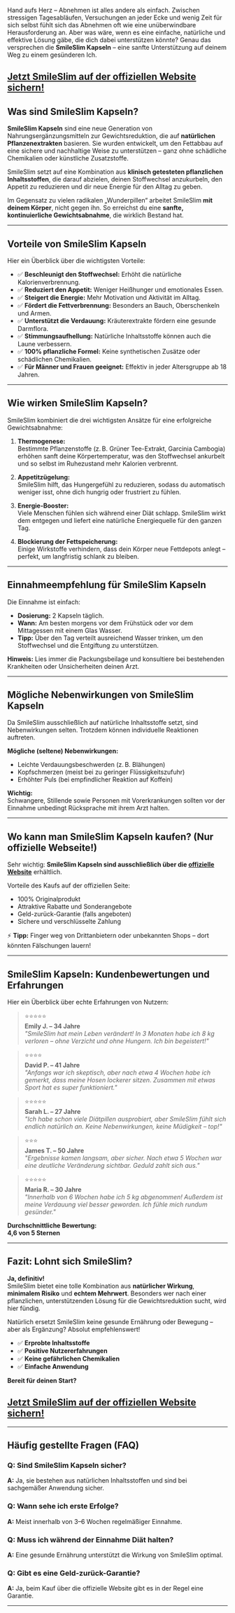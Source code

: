 
Hand aufs Herz – Abnehmen ist alles andere als einfach. Zwischen stressigen Tagesabläufen, Versuchungen an jeder Ecke und wenig Zeit für sich selbst fühlt sich das Abnehmen oft wie eine unüberwindbare Herausforderung an. Aber was wäre, wenn es eine einfache, natürliche und effektive Lösung gäbe, die dich dabei unterstützen könnte? Genau das versprechen die **SmileSlim Kapseln** – eine sanfte Unterstützung auf deinem Weg zu einem gesünderen Ich.

## [Jetzt SmileSlim auf der offiziellen Website sichern!](http://atozsupplement.com/smileslim-erfahrungen/)

## Was sind SmileSlim Kapseln?

**SmileSlim Kapseln** sind eine neue Generation von Nahrungsergänzungsmitteln zur Gewichtsreduktion, die auf **natürlichen Pflanzenextrakten** basieren. Sie wurden entwickelt, um den Fettabbau auf eine sichere und nachhaltige Weise zu unterstützen – ganz ohne schädliche Chemikalien oder künstliche Zusatzstoffe.

SmileSlim setzt auf eine Kombination aus **klinisch getesteten pflanzlichen Inhaltsstoffen**, die darauf abzielen, deinen Stoffwechsel anzukurbeln, den Appetit zu reduzieren und dir neue Energie für den Alltag zu geben.

Im Gegensatz zu vielen radikalen „Wunderpillen“ arbeitet SmileSlim **mit deinem Körper**, nicht gegen ihn. So erreichst du eine **sanfte, kontinuierliche Gewichtsabnahme**, die wirklich Bestand hat.

---

## Vorteile von SmileSlim Kapseln

Hier ein Überblick über die wichtigsten Vorteile:

- ✅ **Beschleunigt den Stoffwechsel:** Erhöht die natürliche Kalorienverbrennung.
- ✅ **Reduziert den Appetit:** Weniger Heißhunger und emotionales Essen.
- ✅ **Steigert die Energie:** Mehr Motivation und Aktivität im Alltag.
- ✅ **Fördert die Fettverbrennung:** Besonders an Bauch, Oberschenkeln und Armen.
- ✅ **Unterstützt die Verdauung:** Kräuterextrakte fördern eine gesunde Darmflora.
- ✅ **Stimmungsaufhellung:** Natürliche Inhaltsstoffe können auch die Laune verbessern.
- ✅ **100% pflanzliche Formel:** Keine synthetischen Zusätze oder schädlichen Chemikalien.
- ✅ **Für Männer und Frauen geeignet:** Effektiv in jeder Altersgruppe ab 18 Jahren.

---

## Wie wirken SmileSlim Kapseln?

SmileSlim kombiniert die drei wichtigsten Ansätze für eine erfolgreiche Gewichtsabnahme:

1. **Thermogenese:**  
   Bestimmte Pflanzenstoffe (z. B. Grüner Tee-Extrakt, Garcinia Cambogia) erhöhen sanft deine Körpertemperatur, was den Stoffwechsel ankurbelt und so selbst im Ruhezustand mehr Kalorien verbrennt.

2. **Appetitzügelung:**  
   SmileSlim hilft, das Hungergefühl zu reduzieren, sodass du automatisch weniger isst, ohne dich hungrig oder frustriert zu fühlen.

3. **Energie-Booster:**  
   Viele Menschen fühlen sich während einer Diät schlapp. SmileSlim wirkt dem entgegen und liefert eine natürliche Energiequelle für den ganzen Tag.

4. **Blockierung der Fettspeicherung:**  
   Einige Wirkstoffe verhindern, dass dein Körper neue Fettdepots anlegt – perfekt, um langfristig schlank zu bleiben.

---

## Einnahmeempfehlung für SmileSlim Kapseln

Die Einnahme ist einfach:

- **Dosierung:** 2 Kapseln täglich.
- **Wann:** Am besten morgens vor dem Frühstück oder vor dem Mittagessen mit einem Glas Wasser.
- **Tipp:** Über den Tag verteilt ausreichend Wasser trinken, um den Stoffwechsel und die Entgiftung zu unterstützen.

**Hinweis:** Lies immer die Packungsbeilage und konsultiere bei bestehenden Krankheiten oder Unsicherheiten deinen Arzt.

---

## Mögliche Nebenwirkungen von SmileSlim Kapseln

Da SmileSlim ausschließlich auf natürliche Inhaltsstoffe setzt, sind Nebenwirkungen selten. Trotzdem können individuelle Reaktionen auftreten.

**Mögliche (seltene) Nebenwirkungen:**
- Leichte Verdauungsbeschwerden (z. B. Blähungen)
- Kopfschmerzen (meist bei zu geringer Flüssigkeitszufuhr)
- Erhöhter Puls (bei empfindlicher Reaktion auf Koffein)

**Wichtig:**  
Schwangere, Stillende sowie Personen mit Vorerkrankungen sollten vor der Einnahme unbedingt Rücksprache mit ihrem Arzt halten.

---

## Wo kann man SmileSlim Kapseln kaufen? (Nur offizielle Webseite!)

Sehr wichtig: **SmileSlim Kapseln sind ausschließlich über die [offizielle Website](#)** erhältlich.

Vorteile des Kaufs auf der offiziellen Seite:

- 100% Originalprodukt
- Attraktive Rabatte und Sonderangebote
- Geld-zurück-Garantie (falls angeboten)
- Sichere und verschlüsselte Zahlung

⚡ **Tipp:** Finger weg von Drittanbietern oder unbekannten Shops – dort könnten Fälschungen lauern!

---

## SmileSlim Kapseln: Kundenbewertungen und Erfahrungen

Hier ein Überblick über echte Erfahrungen von Nutzern:

> ⭐️⭐️⭐️⭐️⭐️  
> **Emily J. – 34 Jahre**  
> _"SmileSlim hat mein Leben verändert! In 3 Monaten habe ich 8 kg verloren – ohne Verzicht und ohne Hungern. Ich bin begeistert!"_

> ⭐️⭐️⭐️⭐️  
> **David P. – 41 Jahre**  
> _"Anfangs war ich skeptisch, aber nach etwa 4 Wochen habe ich gemerkt, dass meine Hosen lockerer sitzen. Zusammen mit etwas Sport hat es super funktioniert."_

> ⭐️⭐️⭐️⭐️⭐️  
> **Sarah L. – 27 Jahre**  
> _"Ich habe schon viele Diätpillen ausprobiert, aber SmileSlim fühlt sich endlich natürlich an. Keine Nebenwirkungen, keine Müdigkeit – top!"_

> ⭐️⭐️⭐️  
> **James T. – 50 Jahre**  
> _"Ergebnisse kamen langsam, aber sicher. Nach etwa 5 Wochen war eine deutliche Veränderung sichtbar. Geduld zahlt sich aus."_

> ⭐️⭐️⭐️⭐️⭐️  
> **Maria R. – 30 Jahre**  
> _"Innerhalb von 6 Wochen habe ich 5 kg abgenommen! Außerdem ist meine Verdauung viel besser geworden. Ich fühle mich rundum gesünder."_

**Durchschnittliche Bewertung:**  
**4,6 von 5 Sternen**

---

## Fazit: Lohnt sich SmileSlim?

**Ja, definitiv!**  
SmileSlim bietet eine tolle Kombination aus **natürlicher Wirkung**, **minimalem Risiko** und **echtem Mehrwert**. Besonders wer nach einer pflanzlichen, unterstützenden Lösung für die Gewichtsreduktion sucht, wird hier fündig.

Natürlich ersetzt SmileSlim keine gesunde Ernährung oder Bewegung – aber als Ergänzung? Absolut empfehlenswert!

- ✅ **Erprobte Inhaltsstoffe**
- ✅ **Positive Nutzererfahrungen**
- ✅ **Keine gefährlichen Chemikalien**
- ✅ **Einfache Anwendung**

**Bereit für deinen Start?**  

## [Jetzt SmileSlim auf der offiziellen Website sichern!](http://atozsupplement.com/smileslim-erfahrungen/)
---

## Häufig gestellte Fragen (FAQ)

### Q: Sind SmileSlim Kapseln sicher?
**A:** Ja, sie bestehen aus natürlichen Inhaltsstoffen und sind bei sachgemäßer Anwendung sicher.

### Q: Wann sehe ich erste Erfolge?
**A:** Meist innerhalb von 3–6 Wochen regelmäßiger Einnahme.

### Q: Muss ich während der Einnahme Diät halten?
**A:** Eine gesunde Ernährung unterstützt die Wirkung von SmileSlim optimal.

### Q: Gibt es eine Geld-zurück-Garantie?
**A:** Ja, beim Kauf über die offizielle Website gibt es in der Regel eine Garantie.

---
